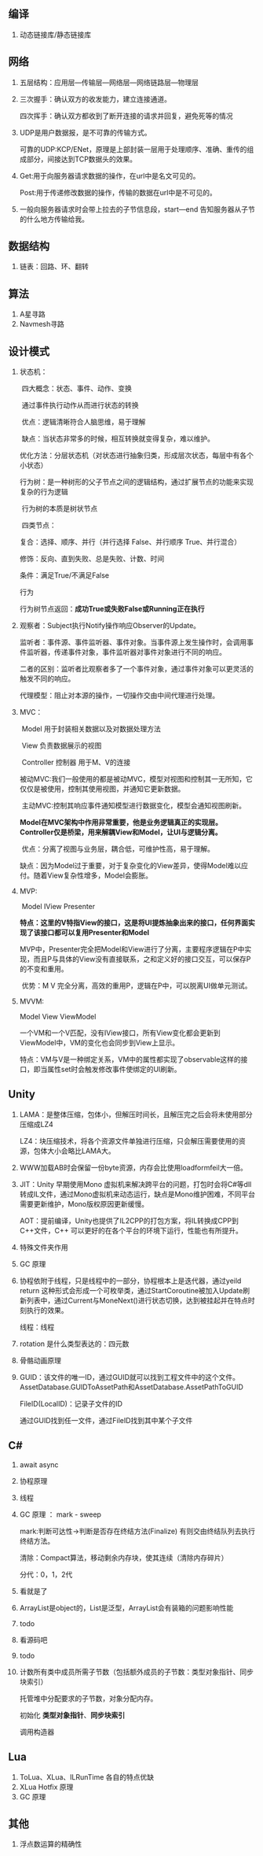 ## 编译

1. 动态链接库/静态链接库



## 网络

1. 五层结构：应用层—传输层—网络层—网络链路层—物理层

2. 三次握手：确认双方的收发能力，建立连接通道。

   四次挥手：确认双方都收到了断开连接的请求并回复，避免死等的情况

3. UDP是用户数据报，是不可靠的传输方式。

   可靠的UDP:KCP/ENet，原理是上部封装一层用于处理顺序、准确、重传的组成部分，间接达到TCP数据头的效果。

4. Get:用于向服务器请求数据的操作，在url中是名文可见的。

   Post:用于传递修改数据的操作，传输的数据在url中是不可见的。

5. 一般向服务器请求时会带上拉去的子节信息段，start—end 告知服务器从子节的什么地方传输给我。



## 数据结构

1. 链表：回路、环、翻转





## 算法

1. A星寻路
2. Navmesh寻路



## 设计模式

1. 状态机：

   ​	四大概念：状态、事件、动作、变换

   ​	通过事件执行动作从而进行状态的转换

   ​	优点：逻辑清晰符合人脑思维，易于理解

   ​	缺点：当状态非常多的时候，相互转换就变得复杂，难以维护。

   ​	优化方法：分层状态机（对状态进行抽象归类，形成层次状态，每层中有各个小状态）

   

   行为树：是一种树形的父子节点之间的逻辑结构，通过扩展节点的功能来实现复杂的行为逻辑

   ​	行为树的本质是树状节点

   ​	四类节点：

   复合：选择、顺序、并行（并行选择 False、并行顺序 True、并行混合）

   修饰：反向、直到失败、总是失败、计数、时间

   条件：满足True/不满足False

   行为

   行为树节点返回：**成功True或失败False或Running正在执行**

2. 观察者：Subject执行Notify操作响应Observer的Update。

   监听者：事件源、事件监听器、事件对象。当事件源上发生操作时，会调用事件监听器，传递事件对象，事件监听器对事件对象进行不同的响应。

   二者的区别：监听者比观察者多了一个事件对象，通过事件对象可以更灵活的触发不同的响应。

   代理模型：阻止对本源的操作，一切操作交由中间代理进行处理。

3. MVC：

   ​	Model 用于封装相关数据以及对数据处理方法

   ​	View 负责数据展示的视图

   ​	Controller 控制器 用于M、V的连接

   ​	被动MVC:我们一般使用的都是被动MVC，模型对视图和控制其一无所知，它仅仅是被使用，控制其使用视图，并通知它更新数据。

   ​	主动MVC:控制其响应事件通知模型进行数据变化，模型会通知视图刷新。

   ​	**Model在MVC架构中作用非常重要，他是业务逻辑真正的实现层。Controller仅是桥梁，用来解耦View和Model，让UI与逻辑分离。**	

   ​	优点：分离了视图与业务层，耦合低，可维护性高，易于理解。

   ​	缺点：因为Model过于重要，对于复杂变化的View差异，使得Model难以应付。随着View复杂性增多，Model会膨胀。

4. MVP:

   ​	Model  IView Presenter

   ​	**特点：这里的V特指View的接口，这是将UI提炼抽象出来的接口，任何界面实现了该接口都可以复用Presenter和Model**

   ​	MVP中，Presenter完全把Model和View进行了分离，主要程序逻辑在P中实现，而且P与具体的View没有直接联系，之和定义好的接口交互，可以保存P的不变和重用。

   ​	优势：M V 完全分离，高效的重用P，逻辑在P中，可以脱离UI做单元测试。

   

5. MVVM:

   Model View ViewModel

   一个VM和一个V匹配，没有IView接口，所有View变化都会更新到ViewModel中，VM的变化也会同步到View上显示。

   ​	特点：VM与V是一种绑定关系，VM中的属性都实现了observable这样的接口，即当属性set时会触发修改事件使绑定的UI刷新。



## Unity

1. LAMA：是整体压缩，包体小，但解压时间长，且解压完之后会将未使用部分压缩成LZ4

   LZ4：块压缩技术，将各个资源文件单独进行压缩，只会解压需要使用的资源，包体大小会略比LAMA大。

2.  WWW加载AB时会保留一份byte资源，内存会比使用loadformfeil大一倍。

3. JIT：Unity 早期使用Mono 虚拟机来解决跨平台的问题，打包时会将C#等dll转成IL文件，通过Mono虚拟机来动态运行，缺点是Mono维护困难，不同平台需要更新维护，Mono版权原因更新缓慢。

   AOT：提前编译，Unity也提供了IL2CPP的打包方案，将IL转换成CPP到C++文件，C++ 可以更好的在各个平台的环境下运行，性能也有所提升。

4. 特殊文件夹作用

5. GC 原理

6. 协程依附于线程，只是线程中的一部分，协程根本上是迭代器，通过yeild return 这种形式会形成一个可枚举类，通过StartCoroutine被加入Update刷新列表中，通过Current与MoneNext()进行状态切换，达到被挂起并在特点时刻执行的效果。

   线程：线程
   
7. rotation 是什么类型表达的：四元数

8. 骨骼动画原理

9. GUID：该文件的唯一ID，通过GUID就可以找到工程文件中的这个文件。AssetDatabase.GUIDToAssetPath和AssetDatabase.AssetPathToGUID

   FileID(LocalID)：记录子文件的ID

   通过GUID找到任一文件，通过FileID找到其中某个子文件



## C#

1. await async

2. 协程原理

3. 线程

4. GC 原理 ： mark - sweep 

   mark:判断可达性->判断是否存在终结方法(Finalize) 有则交由终结队列去执行终结方法。

   清除：Compact算法，移动剩余内存块，使其连续（清除内存碎片）

   分代：0，1，2代

5. 看就是了

6. ArrayList是object的，List是泛型，ArrayList会有装箱的问题影响性能

7. todo

8. 看源码吧

9. todo

10. 计数所有类中成员所需子节数（包括额外成员的子节数：类型对象指针、同步块索引）

    托管堆中分配要求的子节数，对象分配内存。

    初始化 **类型对象指针**、**同步块索引**

    调用构造器





## Lua

1. ToLua、XLua、ILRunTime 各自的特点优缺
2. XLua Hotfix 原理
3. GC 原理



## 其他

1. 浮点数运算的精确性